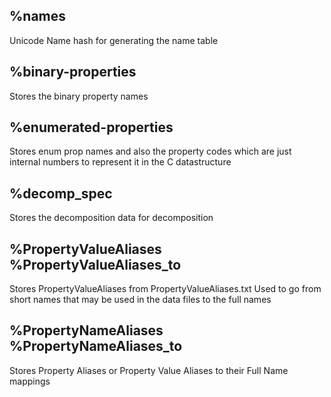 %names
------

Unicode Name hash for generating the name table

%binary-properties
------------------

Stores the binary property names

%enumerated-properties
----------------------

Stores enum prop names and also the property codes which are just internal numbers to represent it in the C datastructure

%decomp_spec
------------

Stores the decomposition data for decomposition

%PropertyValueAliases %PropertyValueAliases_to
----------------------------------------------

Stores PropertyValueAliases from PropertyValueAliases.txt Used to go from short names that may be used in the data files to the full names

%PropertyNameAliases %PropertyNameAliases_to
--------------------------------------------

Stores Property Aliases or Property Value Aliases to their Full Name mappings
